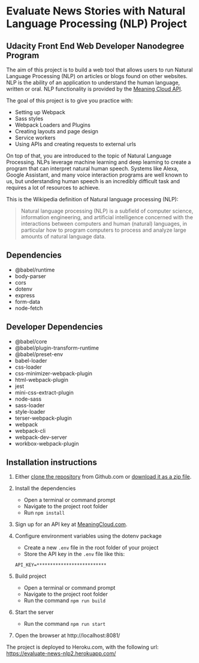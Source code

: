 # Evaluate News Stories with Natural Language Processing (NLP) Project
## Udacity Front End Web Developer Nanodegree Program

The aim of this project is to build a web tool that allows users to run Natural Language Processing (NLP) on articles or blogs found on other websites. NLP is the ability of an application to understand the human language, written or oral. NLP functionality is provided by the [Meaning Cloud API](https://www.meaningcloud.com/products/sentiment-analysis).

The goal of this project is to give you practice with:
- Setting up Webpack
- Sass styles
- Webpack Loaders and Plugins
- Creating layouts and page design
- Service workers
- Using APIs and creating requests to external urls

On top of that, you are introduced to the topic of Natural Language Processing. NLPs leverage machine learning and deep learning to create a program that can interpret natural human speech. Systems like Alexa, Google Assistant, and many voice interaction programs are well known to us, but understanding human speech is an incredibly difficult task and requires a lot of resources to achieve. 

This is the Wikipedia definition of Natural language processing (NLP):

> Natural language processing (NLP) is a subfield of computer science, information engineering, and artificial intelligence
concerned with the interactions between computers and human (natural) languages, in particular how to program computers to
process and analyze large amounts of natural language data.

## Dependencies
- @babel/runtime
- body-parser
- cors
- dotenv
- express
- form-data
- node-fetch

## Developer Dependencies
- @babel/core
- @babel/plugin-transform-runtime
- @babel/preset-env
- babel-loader
- css-loader
- css-minimizer-webpack-plugin
- html-webpack-plugin
- jest
- mini-css-extract-plugin
- node-sass
- sass-loader
- style-loader
- terser-webpack-plugin
- webpack
- webpack-cli
- webpack-dev-server
- workbox-webpack-plugin

## Installation instructions
1. Either [clone the repository](https://github.com/AxelPilot/evaluate-news-nlp.git) from Github.com or [download it as a zip file](https://github.com/AxelPilot/evaluate-news-nlp/archive/refs/heads/master.zip).
2. Install the dependencies
	- Open a terminal or command prompt
	- Navigate to the project root folder
	- Run `npm install`

3. Sign up for an API key at [MeaningCloud.com](https://www.meaningcloud.com/developer/create-account).

4. Configure environment variables using the dotenv package
	- Create a new `.env` file in the root folder of your project
	- Store the API key in the `.env` file like this:
	```
	API_KEY=**************************
	```
5. Build project
	- Open a terminal or command prompt
	- Navigate to the project root folder
	- Run the command `npm run build`

6. Start the server
	- Run the command `npm run start`
7. Open the browser at http://localhost:8081/

The project is deployed to Heroku.com, with the following url:
https://evaluate-news-nlp2.herokuapp.com/
